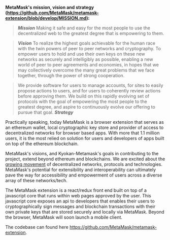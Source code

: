 **MetaMask's mission, vision and strategy (https://github.com/MetaMask/metamask-extension/blob/develop/MISSION.md):**

> ***Mission***
> Making it safe and easy for the most people to use the decentralized web to the greatest degree that is empowering to them.

> ***Vision***
> To realize the highest goals achievable for the human race with the twin powers of peer to peer networks and cryptography. To empower users to hold and use their own keys on these new networks as securely and intelligibly as possible, enabling a new world of peer to peer agreements and economies, in hopes that we may collectively overcome the many great problems that we face together, through the power of strong cooperation.

> We provide software for users to manage accounts, for sites to easily propose actions to users, and for users to coherently review actions before approving them. We build on this rapidly evolving set of protocols with the goal of empowering the most people to the greatest degree, and aspire to continuously evolve our offering to pursue that goal.
> ***Strategy***

Practically speaking, today  MetaMask is a browser extension that serves as an ethereum wallet, local cryptographic key store and provider of access to decentralized networks for browser based apps. With more that 1.1 million users, it is the most relied on solution for users and developers of apps built on top of the ethereum blockchain.

MetaMask's visions, and Kyokan-Metamask's goals in contributing to the project, extend beyond ethereum and blockchains. We are excited about the [growing movement](https://hacks.mozilla.org/2018/07/introducing-the-d-web/) of decentralized networks, protocols and technologies. MetaMask's potential for extensibility and interoperability can ultimately pave the way for accessibility and empowerment of users across a diverse array of these networks/tech.

The MetaMask extension is a react/redux front end built on top of a javascript core that runs within web pages approved by the user. This javascript core exposes an api to developers that enables their users to cryptographically sign messages and blockchain transactions with their own private keys that are stored securely and locally via MetaMask. Beyond the browser, MetaMask will soon launch a mobile client.

The codebase can found here https://github.com/MetaMask/metamask-extension.

